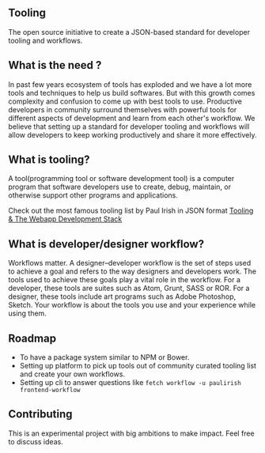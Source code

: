 ## Tooling
The open source initiative to create a JSON-based standard for developer tooling and workflows.

## What is the need ?
In past few years ecosystem of tools has exploded and we have a lot more tools and techniques to help us build softwares. But with this growth comes complexity and confusion to come up with best tools to use. Productive developers in community surround themselves with powerful tools for different aspects of development and learn from each other's workflow. We believe that setting up a standard for developer tooling and workflows will allow developers to keep working productively and share it more effectively.

## What is tooling?
A tool(programming tool or software development tool) is a computer program that software developers use to create, debug, maintain, or otherwise support other programs and applications.

Check out the most famous tooling list by Paul Irish in JSON format [Tooling & The Webapp Development Stack ](https://github.com/ravisuhag/tooling/blob/master/examples/paulirish/webapp_development_stack.json)

## What is developer/designer workflow?
Workflows matter. A designer–developer workflow is the set of steps used to achieve a goal and refers to the way designers and developers work. The tools used to achieve these goals play a vital role in the workflow. For a developer, these tools are suites such as Atom, Grunt, SASS or ROR. For a designer, these tools include art programs such as Adobe Photoshop, Sketch. Your workflow is about the tools you use and your experience while using them.

## Roadmap
- To have a package system similar to NPM or Bower.
- Setting up platform to pick up tools out of community curated tooling list and create your own workflows.
- Setting up cli to answer questions like ```fetch workflow -u paulirish frontend-workflow```

## Contributing
This is an experimental project with big ambitions to make impact. Feel free to discuss ideas.
